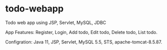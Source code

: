# todo-webapp
Todo web app using JSP, Servlet, MySQL, JDBC

App Features:
Register, 
Login, 
Add todo, 
Edit todo, 
Delete todo, 
List todo.

Configration:
Java 11, 
JSP, 
Servlet, 
MySQL 5.5, 
STS, 
apache-tomcat-8.5.87.
